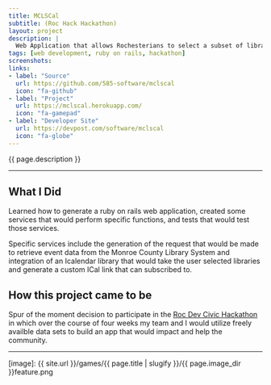 ```yaml
---
title: MCLSCal
subtitle: (Roc Hack Hackathon)
layout: project
description: |
  Web Application that allows Rochesterians to select a subset of libraries closest to them in the Monroe County Library System and generate an ical that can be subscribed to. The events the libraries have posted are added to the user's personal calendars.
tags: [web development, ruby on rails, hackathon]
screenshots:
links:
- label: "Source"
  url: https://github.com/585-software/mclscal 
  icon: "fa-github"
- label: "Project"
  url: https://mclscal.herokuapp.com/
  icon: "fa-gamepad"
- label: "Developer Site"
  url: https://devpost.com/software/mclscal
  icon: "fa-globe"
---
```


<!-- Description -->
{{ page.description }}

---

## What I Did

Learned how to generate a ruby on rails web application, created some services that would perform specific functions, and tests that would test those services. 

Specific services include the generation of the request that would be made to retrieve event data from the Monroe County Library System and integration of an Icalendar library that would take the user selected libraries and generate a custom ICal link that can subscribed to. 


<!-- ![Image] [image]{:class="image fit"} -->

## How this project came to be

Spur of the moment decision to participate in the [Roc Dev Civic Hackathon] in which over the course of four weeks my team and I would utilize freely availble data sets to build an app that would impact and help the community. 


---


[image]: {{ site.url }}/games/{{ page.title | slugify }}/{{ page.image_dir }}feature.png

[Roc Dev Civic Hackathon]: https://roc-hacks.devpost.com/